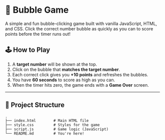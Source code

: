 # 🎯 Bubble Game

A simple and fun bubble-clicking game built with vanilla JavaScript, HTML, and CSS. Click the correct number bubble as quickly as you can to score points before the timer runs out!

## 🕹️ How to Play

1. A **target number** will be shown at the top.
2. Click on the bubble that **matches the target number**.
3. Each correct click gives you **+10 points** and refreshes the bubbles.
4. You have **60 seconds** to score as high as you can.
5. When the timer hits zero, the game ends with a **Game Over** screen.

---

## 📁 Project Structure

```plaintext
.
├── index.html        # Main HTML file
├── style.css         # Styles for the game
├── script.js         # Game logic (JavaScript)
└── README.md         # You're here!
